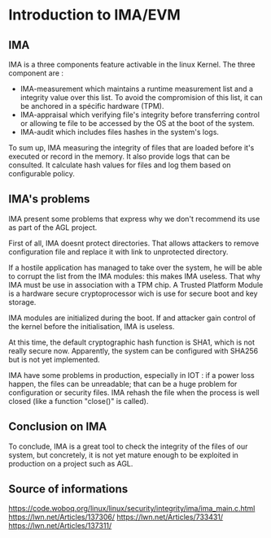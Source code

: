 # Introduction to IMA/EVM

## IMA

IMA is a three components feature activable in the linux Kernel.
The three component are : 
- IMA-measurement which maintains a runtime measurement list and a integrity value over this list.
To avoid the compromision of this list, it can be anchored in a spécific hardware (TPM).
- IMA-appraisal which verifying file's integrity before transferring control or allowing te file to be accessed by the OS at the boot of the system.
- IMA-audit which includes files hashes in the system's logs.


To sum up, IMA measuring the integrity of files that are loaded before it's executed or record in the memory. It also provide logs that can be consulted. It calculate hash values for files and log them based on configurable policy.

## IMA's problems

IMA present some problems that express why we don't recommend its use as part of the AGL project.

First of all, IMA doesnt protect directories. That allows attackers to remove configuration file and replace it with link to unprotected directory.

If a hostile application has managed to take over the system, he will be able to corrupt the list from the IMA modules: this makes IMA useless. That why IMA must be use in association with a TPM chip. A Trusted Platform Module is a hardware secure cryptoprocessor wich is use for secure boot and key storage.

IMA modules are initialized during the boot. If and attacker gain control of the kernel before the initialisation, IMA is useless.

At this time, the default cryptographic hash function is SHA1, which is not really secure now. Apparently, the system can be configured with SHA256 but is not yet implemented.

IMA have some problems in production, especially in IOT : if a power loss happen, the files can be unreadable; that can be a huge problem for configuration or security files. IMA rehash the file when the process is well closed (like a function "close()" is called).

## Conclusion on IMA

To conclude, IMA is a great tool to check the integrity of the files of our system, but concretely, it is not yet mature enough to be exploited in production on a project such as AGL.

## Source of informations

https://code.woboq.org/linux/linux/security/integrity/ima/ima_main.c.html
https://lwn.net/Articles/137306/
https://lwn.net/Articles/733431/
https://lwn.net/Articles/137311/
